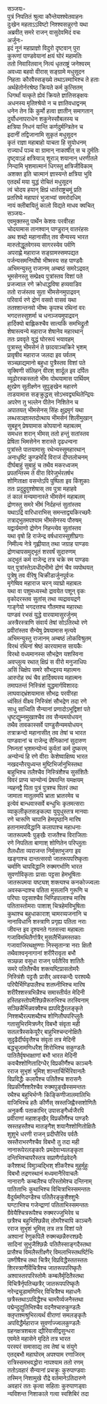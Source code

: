 सञ्जयः-  
पुत्रं निपतितं श्रुत्वा कौन्तेयश्श्वेतवाहनः  
दुःखेन महताऽऽविष्टो निश्श्वसन्नुरगो यथा  
अब्रवीत् समरे राजन् वासुदेवमिदं वचः  
अर्जुनः-  
इदं नूनं महाप्राज्ञो विदुरो दृष्टवान् पुरा  
कुरूणां पाण्डवेयानां क्षयं घोरं महामतिः  
ततो निवारितवान् नित्यं धृतराष्ट्रं जनेश्वरम्  
अवध्या बहवो वीरास् सङ्ग्रामे मधुसूदन  
निहताः कौरवैस्सङ्ख्ये तथाऽस्माभिश्च ते हताः  
अर्थहेतोर्नरश्रेष्ठ क्रियते कर्म कुत्सितम्  
धिगर्थां यत्कृते ह्येवं क्रियते ज्ञातिसङ्क्षयः  
अधनस्य मृतिश्श्रेयो न च ज्ञातिवधाद्वनम्  
धनेन तेन किं कुर्मो हत्वा ज्ञातीन् समागतान्  
दुर्योधनापराधेन शकुनेस्सौबलस्य च  
क्षत्रिया निधनं यान्ति कर्णदुर्मन्त्रितेन च  
इदानीं तद्विजानामि सुकृतं मधुसूदन  
कृतं राज्ञा महाबाहो याचता हि सुयोधनम्  
राज्यार्धं पञ्च वा ग्रामान् नाकार्षीत् स च दुर्मतिः  
दृष्ट्वाऽहं क्षत्रियाञ् शूराञ् शयानान् धरणीतले  
निन्दामि भृशमात्मानं धिगस्तु क्षत्रिजीविकाम्  
अशक्त इति चात्मानं ज्ञास्यन्ते क्षत्रिया भुवि  
एतदर्थं मया युद्धं रोचितं मधुसूदन  
त्वं चोदय हयान् क्षिप्रं धार्तराष्ट्रचमूं प्रति  
प्रतरिष्ये महापारं भुजाभ्यां समरोदधिम्  
नायं क्लीबायितुं कालो विद्यते माधव क्वचित्  
सञ्जयः-  
एवमुक्तस्तु पार्थेन केशवः परवीरहा  
चोदयामास तानश्वान् पाण्डुरान् वातरंहसः  
अथ शब्दो महानासीत् तव सैन्यस्य भारत  
मारुतोद्धूतवेगस्य सागरस्येव पर्वणि  
अपराह्णे महाराज सङ्ग्रामस्समपद्यत  
पर्जन्यसमनिर्घोषो भीष्मस्य सह पाण्डवैः  
अभिमन्युस्तु राजानम् अम्बष्ठं समरेऽद्रवत्  
भूमसेनस्तु सम्प्रेक्ष्य पुत्रांस्तव विशां पते  
प्रजज्वाल रणे क्रोधाद्धविषा हव्यवाडिव  
ततो राजंस्तव सुता भीमसेनमुपाद्रवन्  
परिवार्य रणे द्रोणं वसवो वासवं यथा  
ततश्शान्तनवो भीष्मः कृपश्च रथिनां वरः  
भगदत्तस्सुशर्मा च धनञ्जयमुपाद्रवन्  
हार्दिक्यो बाह्लिकश्चैव सात्यकिं समभिद्रुतौ  
शेषास्त्वन्ये महाराज शेषानेव महारथान्  
ततः प्रववृते युद्धं घोररूपं भयावहम्  
पुत्रास्तु भीमसेनं ते छादयाञ्चक्रिरे भृशम्  
प्रावृषीव महाराज जलदा इव पर्वतम्  
सञ्च्छाद्यमानो बहुधा पुत्रैस्तव विशां पते  
सृक्विणी संलिहन् वीरश् शार्दूल इव दर्पितः  
व्यूढोरस्कस्ततो भीमः पोथयामास पार्थिवम्  
क्षुरप्रेण सुतीक्ष्णेन सुपुङ्खेन महारणे  
ताडयामास सङ्क्रुद्धस् सोऽभवद्व्यथितेन्द्रियः  
अपरेण तु भल्लेन पीतेन निशितेन च  
अपातयत् भीमसेनस् सिंहः क्षुद्रमृगं यथा  
लब्धसञ्ज्ञास्तदोत्थाय भीमसेनं शिलीमुखान्  
सुबहून् प्रेषयामास कोपयानो महाबलम्  
समधत्त शरान् भीमस् ततो हन्तुं सतांस्तव  
प्रेषिता भिमसेनेन शरास्ते दृढधन्वना  
पुत्रांस्ते पातयामासुः रथेभ्यस्सुमहारथान्  
अनाधृष्टिं कुण्डभेदिं विराजं दीप्तलोचनम्  
दीर्घबाहुं सुबाहुं च तथैव मकरध्वजम्  
प्रपतन्तिस्म ते वीरा विरेजुर्भरतर्षभ  
शोणिताक्षा वसन्तेऽपि पुष्पिता इव किंशुकाः  
ततः प्रदुद्रुवुश्शेषास् तव पुत्रा महाहवे  
तं कालं मन्यमानास्ते भीमसेनं महाबलम्  
द्रोणस्तु समरे भीमं निर्दहन्तं सुतांस्तव  
यथाऽद्रिं वारिधाराभिस् समन्ताद्व्यकिरच्छरैः  
तत्राद्भुतमपश्याम भीमसेनस्य पौरुषम्  
यद्वार्यमाणो द्रोणेन निहन्त्येव सुतांस्तव  
यथा वृषो हि राजेन्द्र वर्षधारास्सुशीघ्रगाः  
निमील्य नेत्रे गृह्णीयात् तथा जग्राह पाण्डवः  
द्रोणचापसमुद्भूतं शरवर्षं सुदारुणम्  
अद्भुतं कर्म राजेन्द्र तत्र चक्रे स्म पाण्डवः  
यत् पुत्रांस्तेऽवधीद्भीमो द्रोणं चैव व्यपोथयत्  
पुत्रेषु तव वीरेषु चिक्रीडार्जुनपूर्वजः  
मृगेष्विव महाराज चरन् व्याघ्रो महाबलः  
यथा वा पशुमध्यस्थो द्रावयेत पशून् वृकः  
वृकोदरस्तव सुतांस् तथा व्यद्रावयद्रणे  
गाङ्गेयो भगदत्तश्च गौतमश्च महारथाः  
पाण्डवं रभसं युद्धे वारयामासुरर्जुनम्  
अस्त्रैरस्त्राणि संवार्य तेषां सोऽतिरथो रणे  
प्रवीरांस्तव सैन्येषु प्रेषयामास मृत्यवे  
अभिमन्युस्तु राजानम् अम्बष्ठं लोकविश्रुतम्  
विरथं रथिनां श्रेष्ठं कारयामास सायकैः  
विरथो वध्यमानस्स सौभद्रेण यशस्विना  
अवप्लुत्य रथात् क्षिप्रं स वीरो मनुजाधिपः  
असिं चिक्षेप समरे सौभद्रस्य महात्मनः  
आरुरोह रथं चैव हार्दिक्यस्य महात्मनः  
तमापतन्तं निस्त्रिंशं युद्धमार्गविशारदः  
लाघवाद्भ्रंशयामास सौभद्रः परवीरहा  
ध्वंसितं वीक्ष्य निस्त्रिंशं सौभद्रेण तदा रणे  
साधु साध्विति सैन्यानां प्रणादोऽभूद्विशां पते  
धृष्टद्युम्नमुखाश्चैव तव सैन्यमयोधयन्  
तथैव तावकास्सर्वे पाण्डुसैन्यमयोधयन्  
तत्राक्रन्दो महानासीत् तव तेषां च भारत  
पाण्डवानां च राजेन्द्र सैनिकानां सुदारुण  
निघ्नतां भृशमन्योन्यं कुर्वतां कर्म दुष्करम्  
अन्योन्यं हि रणे वीराः केशेष्वाक्षिष्य भारत  
नखदन्तैरयुध्यन्त मुष्टिभिर्जानुभिस्तथा  
बाहुभिश्च तलैश्चैव निस्त्रिंशैश्च सुसंशितैः  
विवरं प्राप्य चान्योन्यं प्रेषयन्ति यमक्षयम्  
न्यहनद्वै पिता पुत्रं पुत्रश्च पितरं तथा  
जामाता मातुलमपि भ्राता भ्रातरमेव च  
इत्येवं बान्धवास्सर्वे बन्धुभिः कृतमत्सराः  
व्याकुलीकृतसङ्कल्पा युयुधुस्तत्र मानवाः  
रणे चारूणि चापानि हेमपृष्ठानि मारिष  
हतानामपविद्धानि कलापाश्च महाधनाः  
जातरूपमयैः पुङ्खैः राजतैश्च विराजिताः  
रणे निपतिता बाणाश् शोणितेन परिप्लुताः  
तैलधौता व्यराजन्त निर्मुक्तभुजगा इव  
खङ्गाश्च दान्तत्सरवो जातरूपपरिष्कृताः  
चर्माणि चापविद्धानि रुक्मगर्भाणि भारत  
सुवर्णाविकृताः प्रासाः पट्टसा हेमभूषिताः  
जातरूपमया यष्ट्यश् शक्त्यश्च कनकोज्ज्वलाः  
अवस्कन्दाश्च पतिता मुसलानि गुरूणि च  
परिघाः पट्टसाश्चैव भिण्डिपालाश्च मारिष  
पतितास्तोमराः पाशाश् चित्रहेमविभूषिताः  
कुथाश्च बहुधाकाराश् चामरव्यजनानि च  
नानाविधानि शस्त्राणि प्रगृह्य पतिता नराः  
जीवन्त इव दृश्यनते गतसत्त्वा महाबलाः  
गजाविमथितैर्गात्रैर् मुसलैर्भिन्नमस्तकाः  
गजावाजिरथक्षुण्णाः निस्सृतान्त्रा नराः क्षितौ  
तथैवाश्वनृनागानां शरीरैरावृता बभौ  
सञ्छन्ना वसुधा राजन् पर्वतैरिव शातितैः  
समरे पतितैश्चैव शक्त्यष्टिप्रासतोमरैः  
निस्त्रिंशैः पट्टसैः प्रासैर् अवस्कन्दैः परश्वथैः  
परिघैर्भिण्डिपालैश्च शतघ्नीभिश्च मारिष  
शरीरैश्शस्त्रभिन्नैश्च समास्तीर्यत मेदिनी  
हस्तिहस्तोपमैश्छिन्नैरूरुभिश्च तरस्विनाम्  
सञ्छिन्नैर्भिन्नवक्वैश्च ह्यपविद्धैरलङ्कृते  
निश्शब्दैरल्पशब्दैश्च शोणितौघपरिप्लुतैः  
गतासुभिरमित्रघ्नैर् विबभौ संवृता मही  
सतलत्रैस्सकेयूरैर् बाहुभिश्चन्दनोक्षितैः  
सुदृढैर्दीर्घवृत्तैश्च संवृता तत्र मेदिनी  
बद्धचूजामणिधरैश् शिरोभिश्च सकुण्डलैः  
पातितैर्वृषभाक्षाणां बभौ भारत मेदिनी  
कवचैश्शोणितादिग्धैर् विप्रकीर्णैश्च काञ्चनैः  
रराज सुभृशं भूमिश् शान्तार्चिर्भिरिवानलैः  
विप्रविद्धैः कलापैश्च पतितैश्च शरासनैः  
विप्रकीर्णैश्शरैश्चैव रुक्मपुङ्खैस्समन्ततः  
रथैश्च बहुभिर्भग्नैः किङ्किणीजालमालिभिः  
वाजिभिश्च हतैः कीर्णैस् स्रस्तजिह्वैस्सशोणितैः  
अनुकर्षैः पताकाभिर् उपासङ्गैर्ध्वजैरपि  
प्रवीराणां महाशङ्खैर् विप्रकीर्णैश्च पाण्डरैः  
स्रस्तहस्तैश्च मातङ्गैश् शयानैश्शोणितोक्षितैः  
शुशुभे धरणी राजन् प्रदीप्तैरिव पर्वतैः  
स्रस्तैराभरणैश्चैव विबभौ तु तदा मही  
नानारूपेरलङ्कारैः प्रमदेवाभ्यलङ्कृता  
दन्तिभिश्चापरैस्तत्र सप्राणैर्गाढवेदनैः  
करैश्शब्दं विमुञ्चद्भिश् शीकरैश्च मुहुर्मुहुः  
विबभौ तद्रणस्थानं मध्यमानैरिवाचलैः  
नानारागैः कम्बलैश्च परिस्तोमेश्च दन्तिनाम्  
पातिताभिः कुथाभिश्च विचित्राभिस्समन्ततः  
वैदूर्यमणिदण्डैश्च पतितैरङ्कुशैश्शुभैः  
घण्टाभिश्च गजेन्द्राणां पतिताभिस्समन्ततः  
ग्रैवेयैश्चित्ररूपैश्च रुक्मरज्जुभिरेव च  
छत्रैश्च बहुभिश्छिन्नैस् तोमरैश्चापि काञ्चनैः  
रराज सुभृशं भूमिस् तत्र तत्र विशां पते  
अश्वानां रेणुकपिलै रुक्मच्छन्नैरुरश्छदैः  
सादिनां सुभुजैश्छिन्नैः पतितैस्साङ्गदैस्तथा  
प्रासैश्च विमलैस्तीक्ष्णैर् विमलाभिस्तथर्ष्टिभिः  
उष्णीषैश्च तथा चित्रैर् विप्रविद्धैस्ततस्ततः  
शिरस्त्राणैर्विचित्रैश्च जातरूपपरिष्कृतैः  
अश्वास्तरपरिस्तोमैः कम्बलैर्मृदितैस्तथा  
विचित्रैर्नृपतिच्छत्रैर् जातरूपपरिष्कृतैः  
नरेन्द्रचूडामणिभिर् विचित्रैश्च महाधनैः  
छत्रैस्तथाऽपविद्धैश्च चामरैर्व्यजनैस्तथा  
पद्मेन्दुद्युतिभिश्चैव वदनैश्चारुकुण्डलैः  
क्लृप्तश्मश्रुभिरत्यर्थं वीराणां समलङ्कृतैः  
अपविद्धैर्महाराज सुवर्णाज्ज्वलकुण्डलैः  
ग्रहनक्षत्रशबला द्यौरिवासीद्वसुन्धरा  
एवमेते महासेने मृदिते तत्र भारत  
परस्परं समासाद्य तव तेषां च संयुगे  
एतद्बभौ महाघोरम् अपश्याम रणाजिरम्  
रात्रिस्समभवद्धोरा नापश्याम ततो रणम्  
ततोऽवहारं सैन्यानां प्रचक्रुः कुरुपाण्डवाः  
तस्मिन् निशामुखे रौद्रे वर्तमानेऽतिदारुणे  
अवहारं ततः कृत्वा सहिताः कुरुपाणड्वाः  
न्यविशन्त निशाकाले गत्वा स्वशिबिरं तदा  
